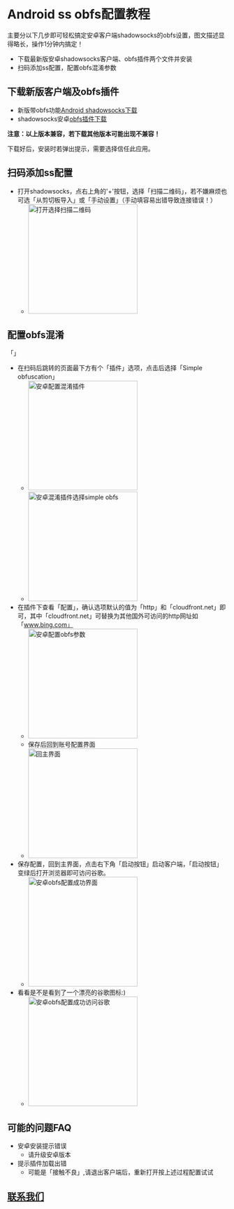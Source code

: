 # Android ss obfs配置教程

主要分以下几步即可轻松搞定安卓客户端shadowsocks的obfs设置，图文描述显得略长，操作1分钟内搞定！

- 下载最新版安卓shadowsocks客户端、obfs插件两个文件并安装
- 扫码添加ss配置，配置obfs混淆参数

## 下载新版客户端及obfs插件

- 新版带obfs功能[Android shadowsocks下载](https://github.com/itrump/ssfree/raw/master/files/obfs_client/shadowsocks-nightly-4.3.0.apk)
- shadowsocks安卓[obfs插件下载](https://github.com/itrump/ssfree/raw/master/files/obfs_client/obfs-local-nightly-0.0.5.apk)

**注意：以上版本兼容，若下载其他版本可能出现不兼容！**

下载好后，安装时若弹出提示，需要选择信任此应用。

## 扫码添加ss配置

- 打开shadowsocks，点右上角的'+'按钮，选择「扫描二维码」，若不嫌麻烦也可选「从剪切板导入」或「手动设置」（手动填容易出错导致连接错误！）
  - <img src="./img/obfs/ss_android_obfs01.jpg"  width="250" alt="打开选择扫描二维码" />

## 配置obfs混淆
「」
- 在扫码后跳转的页面最下方有个「插件」选项，点击后选择「Simple obfuscation」
  - <img src="./img/obfs/ss_android_obfs02.jpg"  width="250" alt="安卓配置混淆插件" />
  - <img src="./img/obfs/ss_android_obfs03.jpg"  width="250" alt="安卓混淆插件选择simple obfs" />
- 在插件下查看「配置」，确认选项默认的值为「http」和「cloudfront.net」即可，其中「cloudfront.net」可替换为其他国外可访问的http网址如「www.bing.com」
  - <img src="./img/obfs/ss_android_obfs05.jpg"  width="250" alt="安卓配置obfs参数" />
  - 保存后回到账号配置界面
  - <img src="./img/obfs/ss_android_obfs04.jpg"  width="250" alt="回主界面" />
- 保存配置，回到主界面，点击右下角「启动按钮」启动客户端，「启动按钮」变绿后打开浏览器即可访问谷歌。
  - <img src="./img/obfs/ss_android_obfs06.jpg"  width="250" alt="安卓obfs配置成功界面" />
- 看看是不是看到了一个漂亮的谷歌图标:)
  - <img src="./img/google_logo_272x92dp.png"  width="250" alt="安卓obfs配置成功访问谷歌" />

## 可能的问题FAQ
- 安卓安装提示错误
  - 请升级安卓版本
- 提示插件加载出错
  - 可能是「接触不良」,请退出客户端后，重新打开按上述过程配置试试

## [联系我们](./联系我们.md)
